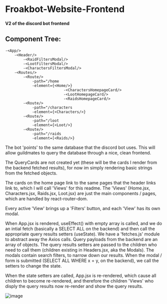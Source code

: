 # Froakbot-Website-Frontend

#### V2 of the discord bot frontend

## Component Tree:
```
-<App/>
    -<Header/>
        -<RaidFiltersModal/>
        -<LootFiltersModal/>
        -<CharactersFiltersModal/>
    -<Routes/>
        -<Route/>
            -path="/home
            -element={<Home/>}
                          -<CharactersHomepageCard/>
                          -<LootHomepageCard/>
                          -<RaidsHomepageCard/>
        -<Route/>
            -path="/characters
            -element={<Characters/>}
        -<Route/>
            -path="/loot
            -element={<Loot/>}
        -<Route/>
            -path="/raids
            -element=[<Raids/>}
```
The bot 'points' to the same database that the discord bot uses. This will allow guildmates to query the database through a nice, clean frontend.

The QueryCards are not created yet (these will be the cards I render from the backend fetched results), for now im simply rendering basic strings from the fetched objects.

The cards on the home page link to the same pages that the header links link to, which I will call 'Views' for this readme. The 'Views' (Home.jsx, Characters.jsx, Raids.jsx, Loot.jsx) are just the main components / pages, which are handled by react-router-dom.

Every active 'View' brings up a 'Filters' button, and each 'View' has its own modal.

When App.jsx is rendered, useEffect() with empty array is called, and we do an intial fetch (basically a SELECT ALL on the backend) and then call the appropriate query results setters (useState). We have a 'fetches.js' module to abstract away the Axios calls. Query payloads from the backend are an array of objects. The query results setters are passed to the children who need to call them (children existing in Headers.jsx, aka the Modals). The modals contain search filters, to narrow down our results. When the modal / form is submitted (SELECT ALL WHERE x = y, on the backend), we call the setters to change the state.

When the state setters are called, App.jsx is re-rendered, which cause all children to become re-rendered, and therefore the children 'Views' who disply the query results now re-render and show the query results.


![image](https://github.com/hikemalliday/froakbot-website-frontend/assets/117792777/61e23bf1-26c5-47fe-a67a-f7917694e3fc)
